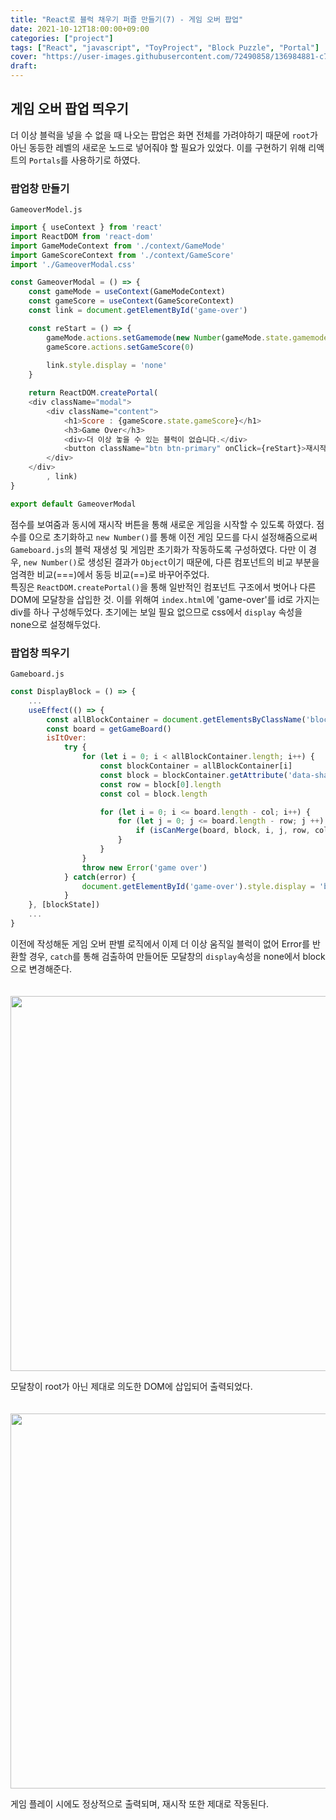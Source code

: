 ```yaml
---
title: "React로 블럭 채우기 퍼즐 만들기(7) - 게임 오버 팝업"
date: 2021-10-12T18:00:00+09:00
categories: ["project"]
tags: ["React", "javascript", "ToyProject", "Block Puzzle", "Portal"]
cover: "https://user-images.githubusercontent.com/72490858/136984881-c7ce431f-62aa-4537-90a7-f528592f3646.PNG"
draft: 
---
```

## 게임 오버 팝업 띄우기
더 이상 블럭을 넣을 수 없을 때 나오는 팝업은 화면 전체를 가려야하기 때문에 `root`가 아닌 동등한 레벨의 새로운 노드로 넣어줘야 할 필요가 있었다. 이를 구현하기 위해 리액트의 `Portals`를 사용하기로 하였다.

### 팝업창 만들기
`GameoverModel.js`
```js
import { useContext } from 'react'
import ReactDOM from 'react-dom'
import GameModeContext from './context/GameMode'
import GameScoreContext from './context/GameScore'
import './GameoverModal.css'

const GameoverModal = () => {
    const gameMode = useContext(GameModeContext)
    const gameScore = useContext(GameScoreContext)
    const link = document.getElementById('game-over')

    const reStart = () => {
        gameMode.actions.setGamemode(new Number(gameMode.state.gamemode))
        gameScore.actions.setGameScore(0)
        
        link.style.display = 'none'
    }

    return ReactDOM.createPortal(
    <div className="modal">
        <div className="content">
            <h1>Score : {gameScore.state.gameScore}</h1>
            <h3>Game Over</h3>
            <div>더 이상 놓을 수 있는 블럭이 없습니다.</div>
            <button className="btn btn-primary" onClick={reStart}>재시작</button>
        </div>
    </div>
        , link)
}

export default GameoverModal
```
점수를 보여줌과 동시에 재시작 버튼을 통해 새로운 게임을 시작할 수 있도록 하였다. 점수를 0으로 초기화하고 `new Number()`를 통해 이전 게임 모드를 다시 설정해줌으로써 `Gameboard.js`의 블럭 재생성 및 게임판 초기화가 작동하도록 구성하였다. 다만 이 경우, `new Number()`로 생성된 결과가 `Object`이기 때문에, 다른 컴포넌트의 비교 부분을 엄격한 비교(===)에서 동등 비교(==)로 바꾸어주었다.<br>
특징은 `ReactDOM.createPortal()`을 통해 일반적인 컴포넌트 구조에서 벗어나 다른 DOM에 모달창을 삽입한 것. 이를 위해여 `index.html`에 'game-over'를 id로 가지는 div를 하나 구성해두었다. 초기에는 보일 필요 없으므로 css에서 `display` 속성을 none으로 설정해두었다.

### 팝업창 띄우기
`Gameboard.js`
```js
const DisplayBlock = () => {
    ...
    useEffect(() => {
        const allBlockContainer = document.getElementsByClassName('block-container')
        const board = getGameBoard()
        isItOver:
            try {
                for (let i = 0; i < allBlockContainer.length; i++) {
                    const blockContainer = allBlockContainer[i]
                    const block = blockContainer.getAttribute('data-shape').split('/').map((each) => (each.split(',').map((str) => (Number(str)))))
                    const row = block[0].length
                    const col = block.length

                    for (let i = 0; i <= board.length - col; i++) {
                        for (let j = 0; j <= board.length - row; j ++) {
                            if (isCanMerge(board, block, i, j, row, col) === 1) break isItOver
                        }
                    }
                }
                throw new Error('game over')
            } catch(error) {
                document.getElementById('game-over').style.display = 'block'
            }
    }, [blockState])
    ...
}
```
이전에 작성해둔 게임 오버 판별 로직에서 이제 더 이상 움직일 블럭이 없어 Error를 반환할 경우, `catch`를 통해 검출하여 만들어둔 모달창의 `display`속성을 none에서 block으로 변경해준다.
<br>
<p align="center">
　<img src="https://user-images.githubusercontent.com/72490858/136984881-c7ce431f-62aa-4537-90a7-f528592f3646.PNG" width="600px">
</p>

모달창이 root가 아닌 제대로 의도한 DOM에 삽입되어 출력되었다.
<br>
<p align="center">
　<img src="https://user-images.githubusercontent.com/72490858/136985351-06c31084-3501-490d-97dc-ff79f008132b.gif" width="600px">
</p>

게임 플레이 시에도 정상적으로 출력되며, 재시작 또한 제대로 작동된다.
